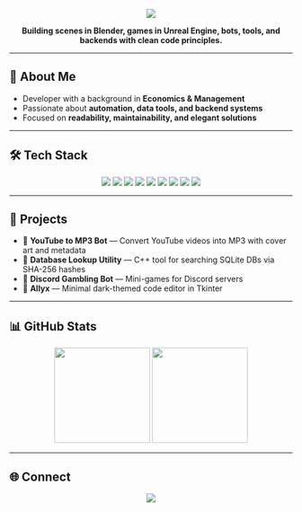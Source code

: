 <p align="center">
  <img src="https://capsule-render.vercel.app/api?type=rect&color=3A2E4D&height=120&section=header&text=Malik%20Alasgar&fontColor=ffffff&fontSize=50&animation=fadeIn&fontAlignY=55" />
</p>

<p align="center">
  <b>Building scenes in Blender, games in Unreal Engine, bots, tools, and backends with clean code principles.</b>
</p>

---

## 👾 About Me
- Developer with a background in **Economics & Management**  
- Passionate about **automation, data tools, and backend systems**  
- Focused on **readability, maintainability, and elegant solutions**

---

## 🛠 Tech Stack

<p align="center">
  <img src="https://img.shields.io/badge/Python-3A2E4D?style=for-the-badge&logo=python&logoColor=white" />
  <img src="https://img.shields.io/badge/C++-2B1A3D?style=for-the-badge&logo=cplusplus&logoColor=white" />
  <img src="https://img.shields.io/badge/JavaScript-3A2E4D?style=for-the-badge&logo=javascript&logoColor=F7DF1E" />
  <img src="https://img.shields.io/badge/HTML5-2B1A3D?style=for-the-badge&logo=html5&logoColor=E34F26" />
  <img src="https://img.shields.io/badge/CSS3-3A2E4D?style=for-the-badge&logo=css3&logoColor=1572B6" />
  <img src="https://img.shields.io/badge/Unreal%20Engine-2B1A3D?style=for-the-badge&logo=unrealengine&logoColor=white" />
  <img src="https://img.shields.io/badge/Blender-3A2E4D?style=for-the-badge&logo=blender&logoColor=F5792A" />
  <img src="https://img.shields.io/badge/OSINT-2D2D2D?style=for-the-badge&logo=protonvpn&logoColor=9D4EDD" />
  <img src="https://img.shields.io/badge/SQLite-2D2D2D?style=for-the-badge&logo=sqlite&logoColor=9D4EDD" />
</p>

---

## 🚀 Projects
- 🎵 **YouTube to MP3 Bot** — Convert YouTube videos into MP3 with cover art and metadata  
- 📂 **Database Lookup Utility** — C++ tool for searching SQLite DBs via SHA-256 hashes  
- 🎲 **Discord Gambling Bot** — Mini-games for Discord servers  
- 📝 **Allyx** — Minimal dark-themed code editor in Tkinter  

---

## 📊 GitHub Stats

<p align="center">
  <img src="https://github-readme-stats.vercel.app/api?username=alas-m&show_icons=true&theme=tokyonight&hide_border=true&bg_color=0D0A14&title_color=9D4EDD&icon_color=7B2CBF" height="170" />
  <img src="https://github-readme-stats.vercel.app/api/top-langs/?username=alas-m&layout=compact&theme=tokyonight&hide_border=true&bg_color=0D0A14&title_color=9D4EDD" height="170" />
</p>

---

## 🌐 Connect
<p align="center">
  <a href="https://www.linkedin.com/in/malik-alasgar-630ba6367">
    <img src="https://img.shields.io/badge/LinkedIn-3A2E4D?style=for-the-badge&logo=linkedin&logoColor=white" />
  </a>
</p>

